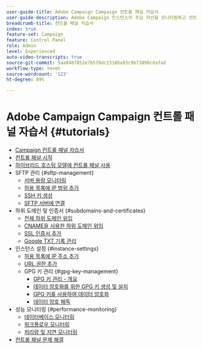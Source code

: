 ```yaml
---
user-guide-title: Adobe Campaign Campaign 컨트롤 패널 자습서
user-guide-description: Adobe Campaign 인스턴스의 주요 자산을 모니터링하고 컨트롤 패널에서 관리 작업을 수행하는 방법에 대해 알아봅니다.
breadcrumb-title: 컨트롤 패널 자습서
index: true
feature-set: Campaign
feature: Control Panel
role: Admin
level: Experienced
auto-video-transcripts: true
source-git-commit: 5aa8487852e7b578dc23186a93c9b73890cdafad
workflow-type: tm+mt
source-wordcount: '123'
ht-degree: 89%

---
```



# Adobe Campaign Campaign 컨트롤 패널 자습서 {#tutorials}

+ [Campaign 컨트롤 패널 자습서](/help/control-panel-overview.md)
+ [컨트롤 패널 시작](/help/get-started-with-control-panel.md)
+ [하이브리드 호스팅 모델에 컨트롤 패널 사용](/help/control-panel-for-hybrid-hosting-models.md)
+ SFTP 관리 {#sftp-management}
   + [서버 용량 모니터링](/help/sftp-management/monitor-server-capacity.md)
   + [허용 목록에 IP 범위 추가](/help/sftp-management/allowlist-ip-range.md)
   + [SSH 키 생성](/help/sftp-management/generate-ssh-key.md)
   + [SFTP 서버에 연결](/help/sftp-management/connect-to-sftp-server.md)
+ 하위 도메인 및 인증서 {#subdomains-and-certificates}
   + [전체 하위 도메인 위임](/help/subdomains-and-certificates/subdomain-delegation.md)
   + [CNAME을 사용한 하위 도메인 위임](/help/subdomains-and-certificates/delegate-subdomains-using-cname.md)
   + [SSL 인증서 추가](/help/subdomains-and-certificates/add-ssl-certificates.md)
   + [Google TXT 기록 관리](/help/subdomains-and-certificates/google-txt-record-management.md)
+ 인스턴스 설정 {#instance-settings}
   + [허용 목록에 IP 주소 추가](/help/instance-settings/allowlist-ip-adresses.md)
   + [URL 권한 추가](/help/instance-settings/add-url-permissions.md)
   + GPG 키 관리 {#gpg-key-management}
      + [GPG 키 관리 - 개요](/help/instance-settings/gpg-key-management/gpg-key-management-overview.md)
      + [데이터 암호화를 위한 GPG 키 생성 및 설치](/help/instance-settings/gpg-key-management/generate-and-install-gpg-keys-for-data-encryption.md)
      + [GPG 키를 사용하여 데이터 암호화](/help/instance-settings/gpg-key-management/use-a-gpg-key-to-encrypt-data.md)
      + [데이터 암호 해독](/help/instance-settings/gpg-key-management/decrypt-data.md)
+ 성능 모니터링 {#performance-monitoring}
   + [데이터베이스 모니터링](/help/performance-monitoring/monitor-databases.md)
   + [워크플로우 모니터링](/help/performance-monitoring/monitor-workflows.md)
   + [처리량 및 지연 모니터링](/help/performance-monitoring/monitor-throughputs-and-latency.md)
+ [컨트롤 패널 문제 해결](/help/trouble-shooting.md)
